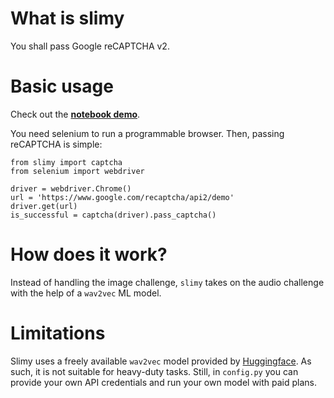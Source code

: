 # What is slimy

You shall pass Google reCAPTCHA v2.

# Basic usage

Check out the [**notebook demo**](demo.ipynb).

You need selenium to run a programmable browser. Then, passing reCAPTCHA is simple:

    from slimy import captcha
    from selenium import webdriver

    driver = webdriver.Chrome()
    url = 'https://www.google.com/recaptcha/api2/demo'
    driver.get(url)
    is_successful = captcha(driver).pass_captcha()

# How does it work?

Instead of handling the image challenge, `slimy` takes on the audio challenge with the help of a `wav2vec` ML model.

# Limitations

Slimy uses a freely available `wav2vec` model provided by [Huggingface](http://huggingface.co). As such, it is not suitable for heavy-duty tasks. Still, in `config.py` you can provide your own API credentials and run your own model with paid plans.
